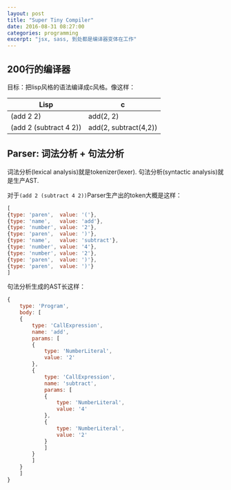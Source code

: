 ```yaml
---
layout: post
title: "Super Tiny Compiler"
date: 2016-08-31 08:27:00
categories: programming
excerpt: "jsx, sass, 到处都是编译器变体在工作"
---
```


## 200行的编译器

目标：把lisp风格的语法编译成c风格。像这样：

| Lisp                   |  c                    |
| ---------------------- | --------------------- |
| (add 2 2)              | add(2, 2)             |
| (add 2 (subtract 4 2)) | add(2, subtract(4,2)) |

## Parser: 词法分析 + 句法分析

词法分析(lexical analysis)就是tokenizer(lexer).
句法分析(syntactic analysis)就是生产AST.

对于`(add 2 (subtract 4 2))`Parser生产出的token大概是这样：

```javascript
[
{type: 'paren',  value: '('},
{type: 'name',   value: 'add'},
{type: 'number', value: '2'},
{type: 'paren',  value: ')'},
{type: 'name',   value: 'subtract'},
{type: 'number', value: '4'},
{type: 'number', value: '2'},
{type: 'paren',  value: ')'},
{type: 'paren',  value: ')'}
]
```

句法分析生成的AST长这样：

```javascript
{
    type: 'Program',
    body: [
	{
	    type: 'CallExpression',
	    name: 'add',
	    params: [
		{
		    type: 'NumberLiteral',
		    value: '2'
		},
		{
		    type: 'CallExpression',
		    name: 'subtract',
		    params: [
			{
			    type: 'NumberLiteral',
			    value: '4'
			},
			{
			    type: 'NumberLiteral',
			    value: '2'
			}
		    ]
		}
	    ]
	}
    ]
}
```
